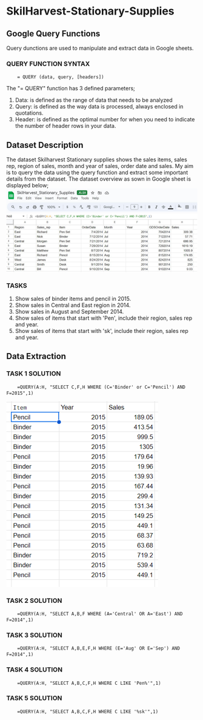 # SkilHarvest-Stationary-Supplies

## Google Query Functions
Query dunctions are used to manipulate and extract data in Google sheets.

### QUERY FUNCTION SYNTAX
  ```
      = QUERY (data, query, [headers])
  ```

The "= QUERY" function has 3 defined parameters;
1. Data: is defined as the range of data that needs to be analyzed
2. Query: is defined as the way data is processed, always enclosed in quotations.
3. Header: is defined as the optimal number for when you need to indicate the number of header rows in your data.

## Dataset Description

The dataset Skilharvest Stationary supplies shows the sales items, sales rep, region of sales, month and year of sales, order date and sales.
My aim is to query the data using the query function and extract some important details from the dataset. The dataset overview as sown in Google sheet is displayed below;
![](https://github.com/Crowngold/SkilHarvest-Stationary-Supplies/blob/main/SKILHARVEST%20DATASET.jpg)


### TASKS
1. Show sales of binder items and pencil in 2015.
2. Show sales in Central and East region in 2014.
3. Show sales in August and September 2014.
4. Show sales of items that start with 'Pen', include their region, sales rep and year.
5. Show sales of items that start with 'sk', include their region, sales rep and year.

## Data Extraction

### TASK 1 SOLUTION
```
    =QUERY(A:H, "SELECT C,F,H WHERE (C='Binder' or C='Pencil') AND F=2015",1)
```
![](https://github.com/Crowngold/SkilHarvest-Stationary-Supplies/blob/main/TASK%201.jpg)



### TASK 2 SOLUTION
```
    =QUERY(A:H, "SELECT A,B,F WHERE (A='Central' OR A='East') AND F=2014",1)
```

### TASK 3 SOLUTION
```
    =QUERY(A:H, "SELECT A,B,E,F,H WHERE (E='Aug' OR E='Sep') AND F=2014",1)
```

### TASK 4 SOLUTION
```
    =QUERY(A:H, "SELECT A,B,C,F,H WHERE C LIKE 'Pen%'",1)
```

### TASK 5 SOLUTION
```
    =QUERY(A:H, "SELECT A,B,C,F,H WHERE C LIKE '%sk'",1)
```
